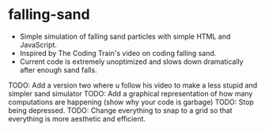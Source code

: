 # falling-sand
- Simple simulation of falling sand particles with simple HTML and JavaScript.
- Inspired by The Coding Train's video on coding falling sand.
- Current code is extremely unoptimized and slows down dramatically after enough sand falls.

TODO: Add a version two where u follow his video to make a less stupid and simpler sand simulator
TODO: Add a graphical representation of how many computations are happening (show why your code is garbage)
TODO: Stop being depressed.
TODO: Change everything to snap to a grid so that everything is more aesthetic and efficient. 
